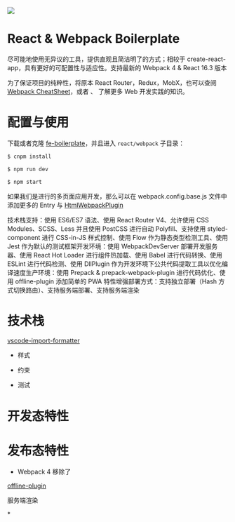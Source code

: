![](https://www.robinwieruch.de/img/posts/minimal-react-webpack-babel-setup/banner.jpg)

# React & Webpack Boilerplate

尽可能地使用无异议的工具，提供直观且简洁明了的方式；相较于 create-react-app，具有更好的可配置性与适应性。支持最新的 Webpack 4 & React 16.3 版本

为了保证项目的纯粹性，将原本 React Router，Redux，MobX，也可以查阅 [Webpack CheatSheet]()，或者 []()、[]() 了解更多 Web 开发实践的知识。

# 配置与使用

下载或者克隆 [fe-boilerplate]()，并且进入 `react/webpack` 子目录：

```sh
$ cnpm install

$ npm run dev

$ npm start
```

如果我们是进行的多页面应用开发，那么可以在 webpack.config.base.js 文件中添加更多的 Entry 与 [HtmlWebpackPlugin](https://github.com/jantimon/html-webpack-plugin)

技术栈支持：使用 ES6/ES7 语法、使用 React Router V4、允许使用 CSS Modules、SCSS、Less 并且使用 PostCSS 进行自动 Polyfill、支持使用 styled-component 进行 CSS-in-JS 样式控制、使用 Flow 作为静态类型检测工具、使用 Jest 作为默认的测试框架开发环境：使用 WebpackDevServer 部署开发服务器、使用 React Hot Loader 进行组件热加载、使用 Babel 进行代码转换、使用 ESLint 进行代码检测、使用 DllPlugin 作为开发环境下公共代码提取工具以优化编译速度生产环境：使用 Prepack & prepack-webpack-plugin 进行代码优化、使用 offline-plugin 添加简单的 PWA 特性增强部署方式：支持独立部署（Hash 方式切换路由）、支持服务端部署、支持服务端渲染

# 技术栈

[vscode-import-formatter](https://github.com/MagicCube/vscode-import-formatter)

* 样式

* 约束

* 测试

# 开发态特性

# 发布态特性

* Webpack 4 移除了

[offline-plugin](https://github.com/NekR/offline-plugin)

服务端渲染

\*
